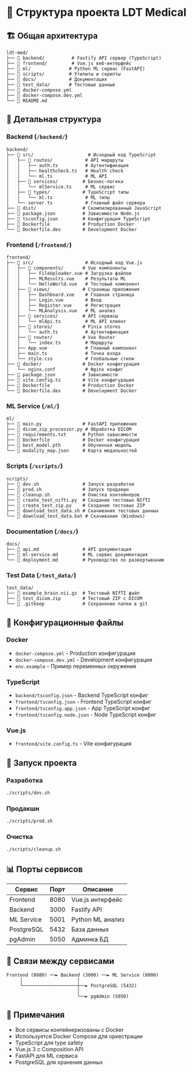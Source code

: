 # 📁 Структура проекта LDT Medical

## 🏗️ Общая архитектура

```
ldt-med/
├── 📁 backend/          # Fastify API сервер (TypeScript)
├── 📁 frontend/         # Vue.js веб-интерфейс  
├── 📁 ml/              # Python ML сервис (FastAPI)
├── 📁 scripts/         # Утилиты и скрипты
├── 📁 docs/            # Документация
├── 📁 test_data/       # Тестовые данные
├── 📄 docker-compose.yml
├── 📄 docker-compose.dev.yml
└── 📄 README.md
```

## 📂 Детальная структура

### Backend (`/backend/`)
```
backend/
├── 📁 src/                    # Исходный код TypeScript
│   ├── 📁 routes/            # API маршруты
│   │   ├── auth.ts          # Аутентификация
│   │   ├── healthcheck.ts   # Health check
│   │   └── ml.ts            # ML API
│   ├── 📁 services/         # Бизнес-логика
│   │   └── mlService.ts     # ML сервис
│   ├── 📁 types/            # TypeScript типы
│   │   └── ml.ts            # ML типы
│   └── server.ts            # Главный файл сервера
├── 📁 dist/                 # Скомпилированный JavaScript
├── 📄 package.json          # Зависимости Node.js
├── 📄 tsconfig.json         # Конфигурация TypeScript
├── 📄 Dockerfile            # Production Docker
└── 📄 Dockerfile.dev        # Development Docker
```

### Frontend (`/frontend/`)
```
frontend/
├── 📁 src/                   # Исходный код Vue.js
│   ├── 📁 components/       # Vue компоненты
│   │   ├── FileUploader.vue # Загрузка файлов
│   │   ├── MLResults.vue    # Результаты ML
│   │   └── HelloWorld.vue   # Тестовый компонент
│   ├── 📁 views/            # Страницы приложения
│   │   ├── Dashboard.vue    # Главная страница
│   │   ├── Login.vue        # Вход
│   │   ├── Register.vue     # Регистрация
│   │   └── MLAnalysis.vue   # ML анализ
│   ├── 📁 services/         # API сервисы
│   │   └── mlApi.ts         # ML API клиент
│   ├── 📁 stores/           # Pinia stores
│   │   └── auth.ts          # Аутентификация
│   ├── 📁 router/           # Vue Router
│   │   └── index.ts         # Маршруты
│   ├── App.vue              # Главный компонент
│   ├── main.ts              # Точка входа
│   └── style.css            # Глобальные стили
├── 📁 docker/               # Docker конфигурация
│   └── nginx.conf           # Nginx конфиг
├── 📄 package.json          # Зависимости
├── 📄 vite.config.ts        # Vite конфигурация
├── 📄 Dockerfile            # Production Docker
└── 📄 Dockerfile.dev        # Development Docker
```

### ML Service (`/ml/`)
```
ml/
├── 📄 main.py               # FastAPI приложение
├── 📄 dicom_zip_processor.py # Обработка DICOM
├── 📄 requirements.txt      # Python зависимости
├── 📄 Dockerfile            # Docker конфигурация
├── 📄 best_model.pth        # Обученная модель
└── 📄 modality_map.json     # Карта модальностей
```

### Scripts (`/scripts/`)
```
scripts/
├── 📄 dev.sh                # Запуск разработки
├── 📄 prod.sh               # Запуск продакшн
├── 📄 cleanup.sh            # Очистка контейнеров
├── 📄 create_test_nifti.py  # Создание тестовых NIfTI
├── 📄 create_test_zip.py    # Создание тестовых ZIP
├── 📄 download_test_data.sh # Скачивание тестовых данных
└── 📄 download_test_data.bat # Скачивание (Windows)
```

### Documentation (`/docs/`)
```
docs/
├── 📄 api.md                # API документация
├── 📄 ml-service.md         # ML сервис документация
└── 📄 deployment.md         # Руководство по развертыванию
```

### Test Data (`/test_data/`)
```
test_data/
├── 📄 example_brain.nii.gz  # Тестовый NIfTI файл
├── 📄 test_dicom.zip        # Тестовый ZIP с DICOM
└── 📄 .gitkeep              # Сохранение папки в git
```

## 🔧 Конфигурационные файлы

### Docker
- `docker-compose.yml` - Production конфигурация
- `docker-compose.dev.yml` - Development конфигурация
- `env.example` - Пример переменных окружения

### TypeScript
- `backend/tsconfig.json` - Backend TypeScript конфиг
- `frontend/tsconfig.json` - Frontend TypeScript конфиг
- `frontend/tsconfig.app.json` - App TypeScript конфиг
- `frontend/tsconfig.node.json` - Node TypeScript конфиг

### Vue.js
- `frontend/vite.config.ts` - Vite конфигурация

## 🚀 Запуск проекта

### Разработка
```bash
./scripts/dev.sh
```

### Продакшн
```bash
./scripts/prod.sh
```

### Очистка
```bash
./scripts/cleanup.sh
```

## 📊 Порты сервисов

| Сервис | Порт | Описание |
|--------|------|----------|
| Frontend | 8080 | Vue.js интерфейс |
| Backend | 3000 | Fastify API |
| ML Service | 5001 | Python ML анализ |
| PostgreSQL | 5432 | База данных |
| pgAdmin | 5050 | Админка БД |

## 🔗 Связи между сервисами

```
Frontend (8080) ──► Backend (3000) ──► ML Service (8000)
     │                    │
     └────────────────────┼──► PostgreSQL (5432)
                          │
                          └──► pgAdmin (5050)
```

## 📝 Примечания

- Все сервисы контейнеризованы с Docker
- Используется Docker Compose для оркестрации
- TypeScript для type safety
- Vue.js 3 с Composition API
- FastAPI для ML сервиса
- PostgreSQL для хранения данных
